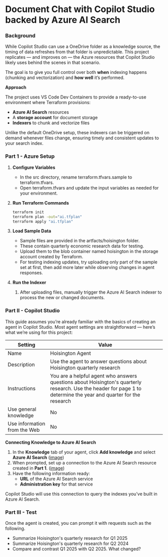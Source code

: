 # Document Chat with Copilot Studio backed by Azure AI Search
### Background

While Copilot Studio can use a OneDrive folder as a knowledge source, the timing of data refreshes from that folder is unpredictable. This project replicates — and improves on — the Azure resources that Copilot Studio likely uses behind the scenes in that scenario.

The goal is to give you full control over both **when** indexing happens (chunking and vectorization) and **how well** it’s performed.

**Approach**

The project uses VS Code Dev Containers to provide a ready-to-use environment where Terraform provisions:

- **Azure AI Search** resources
- A **storage account** for document storage
- **Indexers** to chunk and vectorize files

Unlike the default OneDrive setup, these indexers can be triggered on demand whenever files change, ensuring timely and consistent updates to your search index.

### Part 1 - Azure Setup 

1. **Configure Variables**

   - In the src directory, rename terraform.tfvars.sample to terraform.tfvars.
   - Open terraform.tfvars and update the input variables as needed for your environment.

2. **Run Terraform Commands**

   ```bash
   terraform init 
   terraform plan -out="ai.tfplan"
   terraform apply "ai.tfplan"
   ```

3. **Load Sample Data**

   - Sample files are provided in the artfacts/hoisington folder.
   - These contain quarterly economic research data for testing.
   - Upload them to the blob container named hoisington in the storage account created by Terraform.
   - For testing indexing updates, try uploading only part of the sample set at first, then add more later while observing changes in agent responses.

4. **Run the Indexer**

   1. After uploading files, manually trigger the Azure AI Search indexer to process the new or changed documents.

### Part II - Copilot Studio

This guide assumes you’re already familiar with the basics of creating an agent in Copilot Studio. Most agent settings are straightforward — here’s what we’re using for this project:

| Setting                      | Value                                                        |
| ---------------------------- | ------------------------------------------------------------ |
| Name                         | Hoisington Agent                                             |
| Description                  | Use the agent to answer questions about Hoisington quarterly research |
| Instructions                 | You are a helpful agent who answers questions about Hoisington's quarterly research.  Use the header for page 1 to determine the year and quarter for the research |
| Use general knowledge        | No                                                           |
| Use information from the Web | No                                                           |

**Connecting Knowledge to Azure AI Search**

1. In the **Knowledge** tab of your agent, click **Add knowledge** and select **Azure AI Search** ([image](./docs/copilot-studio-knowledge-setting-1.png))
2. When prompted, set up a connection to the Azure AI Search resource created in **Part 1**. ([image](./docs/copilot-studio-knowledge-setting-2.png))
3. Have the following information ready:
   - **URL** of the Azure AI Search service
   - **Administration key** for that service

Copilot Studio will use this connection to query the indexes you’ve built in Azure AI Search.

### Part III - Test

Once the agent is created, you can prompt it with requests such as the following.

- Summarize Hoisington's quarterly research for Q1 2025
- Summarize Hoisington's quarterly research for Q2 2024
- Compare and contrast Q1 2025 with Q2 2025.  What changed?
